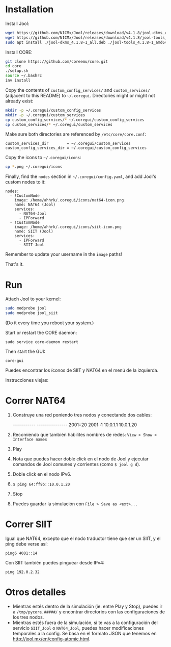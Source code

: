 # Installation

Install Jool:

```bash
wget https://github.com/NICMx/Jool/releases/download/v4.1.8/jool-dkms_4.1.8-1_all.deb
wget https://github.com/NICMx/Jool/releases/download/v4.1.8/jool-tools_4.1.8-1_amd64.deb
sudo apt install ./jool-dkms_4.1.8-1_all.deb ./jool-tools_4.1.8-1_amd64.deb
```

Install CORE:

```bash
git clone https://github.com/coreemu/core.git
cd core
./setup.sh
source ~/.bashrc
inv install
```

Copy the contents of `custom_config_services/` and `custom_services/` (adjacent to this README) to `~/.coregui`. Directories might or might not already exist:

```bash
mkdir -p ~/.coregui/custom_config_services
mkdir -p ~/.coregui/custom_services
cp custom_config_services/* ~/.coregui/custom_config_services
cp custom_services/* ~/.coregui/custom_services
```

Make sure both directories are referenced by `/etc/core/core.conf`:

```
custom_services_dir        = ~/.coregui/custom_services
custom_config_services_dir = ~/.coregui/custom_config_services
```

Copy the icons to `~/.coregui/icons`:

```bash
cp *.png ~/.coregui/icons
```

Finally, find the `nodes` section in `~/.coregui/config.yaml`, and add Jool's custom nodes to it:

```
nodes:
  - !CustomNode
    image: /home/ahhrk/.coregui/icons/nat64-icon.png
    name: NAT64 (Jool)
    services:
      - NAT64-Jool
      - IPForward
  - !CustomNode
    image: /home/ahhrk/.coregui/icons/siit-icon.png
    name: SIIT (Jool)
    services:
      - IPForward
      - SIIT-Jool
```

Remember to update your username in the `image` paths!

That's it.

# Run

Attach Jool to your kernel:

```bash
sudo modprobe jool
sudo modprobe jool_siit
```

(Do it every time you reboot your system.)

Start or restart the CORE daemon:

```
sudo service core-daemon restart
```

Then start the GUI:

```
core-gui
```

Puedes encontrar los íconos de SIIT y NAT64 en el menú de la izquierda.

Instrucciones viejas:

# Correr NAT64

1. Construye una red poniendo tres nodos y conectando dos cables:

	<laptop> ----------- <NAT64 Jool> --------------- <laptop>
	2001::20         2001::1    10.0.1.1            10.0.1.20

2. Recomiendo que también habilites nombres de redes: `View > Show > Interface names`
3. Play
4. Nota que puedes hacer doble click en el nodo de Jool y ejecutar comandos de Jool comunes y corrientes (como `$ jool g d`).
5. Doble click en el nodo IPv6.
6. `$ ping 64:ff9b::10.0.1.20`
7. Stop
8. Puedes guardar la simulación con `File > Save as <ext>...`

# Correr SIIT

Igual que NAT64, excepto que el nodo traductor tiene que ser un SIIT, y el ping debe verse así:

	ping6 4001::14

Con SIIT también puedes pinguear desde IPv4:

	ping 192.0.2.32

# Otros detalles

- Mientras estés dentro de la simulación (ie. entre Play y Stop), puedes ir a `/tmp/pycore.#####/` y encontrar directorios con las configuraciones de los tres nodos.
- Mientras estés fuera de la simulación, si te vas a la configuración del servicio `SIIT_Jool` o `NAT64_Jool`, puedes hacer modificaciones temporales a la config. Se basa en el formato JSON que tenemos en http://jool.mx/en/config-atomic.html.

